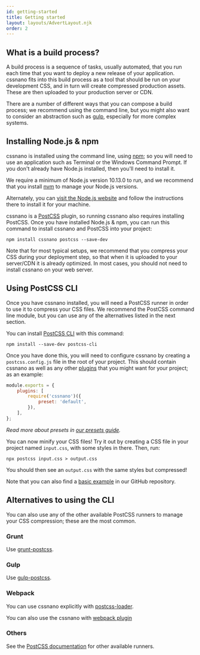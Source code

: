 ```yaml
---
id: getting-started
title: Getting started
layout: layouts/AdvertLayout.njk
order: 2
---
```


## What is a build process?

A build process is a sequence of tasks, usually automated, that you run each
time that you want to deploy a new release of your application. cssnano fits
into this build process as a tool that should be run on your development CSS,
and in turn will create compressed production assets. These are then uploaded
to your production server or CDN.

There are a number of different ways that you can compose a build process; we
recommend using the command line, but you might also want to consider an
abstraction such as [gulp](http://gulpjs.com/), especially for more complex
systems.


## Installing Node.js & npm

cssnano is installed using the command line, using [npm](https://npmjs.com); so
you will need to use an application such as Terminal or the Windows Command
Prompt. If you don't already have Node.js installed, then you'll need to
install it.

We require a minimum of Node.js version 10.13.0  to run, and we
recommend that you install [nvm](https://github.com/creationix/nvm) to manage
your Node.js versions.

Alternately, you can [visit the Node.js website](https://nodejs.org/en/) and
follow the instructions there to install it for your machine.

cssnano is a [PostCSS](https://postcss.org/) plugin, so running cssnano also requires installing PostCSS. 
Once you have installed Node.js & npm, you can run this command to install
cssnano and PostCSS into your project:

```shell
npm install cssnano postcss --save-dev
```

Note that for most typical setups, we recommend that you compress your CSS
during your deployment step, so that when it is uploaded to your server/CDN
it is already optimized. In most cases, you should not need to install cssnano
on your web server.


## Using PostCSS CLI

Once you have cssnano installed, you will need a PostCSS runner in order to
use it to compress your CSS files. We recommend the PostCSS command line module,
but you can use any of the alternatives listed in the next section.

You can install [PostCSS CLI](https://github.com/postcss/postcss-cli)
with this command:

```shell
npm install --save-dev postcss-cli
```

Once you have done this, you will need to configure cssnano by creating a
`postcss.config.js` file in the root of your project. This should contain
cssnano as well as any other [plugins] that you might want for your project;
as an example:

[plugins]: https://github.com/postcss/postcss/blob/main/docs/plugins.md

```js
module.exports = {
    plugins: [
        require('cssnano')({
            preset: 'default',
        }),
    ],
};
```

_Read more about presets in [our presets guide](/docs/presets)._

You can now minify your CSS files! Try it out by creating a CSS file in your
project named `input.css`, with some styles in there. Then, run:

```shell
npx postcss input.css > output.css
```

You should then see an `output.css` with the same styles but compressed!

Note that you can also find a [basic example][example] in our GitHub repository.

[example]: https://github.com/cssnano/cssnano/tree/master/example-cli-usage


## Alternatives to using the CLI

You can also use any of the other available PostCSS runners to manage your
CSS compression; these are the most common.

### Grunt

Use [grunt-postcss](https://github.com/nDmitry/grunt-postcss).

### Gulp

Use [gulp-postcss](https://github.com/postcss/gulp-postcss).

### Webpack

You can use cssnano explicitly with [postcss-loader].

[postcss-loader]: https://github.com/postcss/postcss-loader

You can also use the cssnano with [webpack plugin](https://github.com/webpack-contrib/css-minimizer-webpack-plugin)

### Others

See the [PostCSS documentation](https://github.com/postcss/postcss#usage) for
other available runners.
